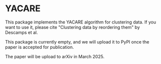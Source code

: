# YACARE

This package implements the YACARE algorithm for clustering data. If you want to use it, please cite "Clustering data by reordering them" by Descamps et al.

This package is currently empty, and we will upload it to PyPI once the paper is accepted for publication.

The paper will be upload to arXiv in March 2025.

